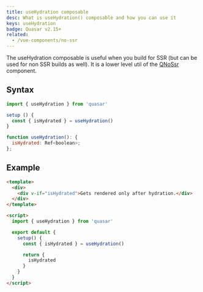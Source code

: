 ```yaml
---
title: useHydration composable
desc: What is useHydration() composable and how you can use it
keys: useHydration
badge: Quasar v2.15+
related:
  - /vue-components/no-ssr
---
```


The useHydration composable is useful when you build for SSR (but can be used for non SSR builds as well). It is a lower level util of the [QNoSsr](/vue-components/no-ssr) component.

## Syntax

```js
import { useHydration } from 'quasar'

setup () {
  const { isHydrated } = useHydration()
}
```

```js
function useHydration(): {
  isHydrated: Ref<boolean>;
};
```

## Example

```html
<template>
  <div>
    <div v-if="isHydrated">Gets rendered only after hydration.</div>
  </div>
</template>

<script>
  import { useHydration } from 'quasar'

  export default {
    setup() {
      const { isHydrated } = useHydration()

      return {
        isHydrated
      }
    }
  }
</script>
```
